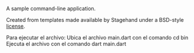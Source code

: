A sample command-line application.

Created from templates made available by Stagehand under a BSD-style
[license](https://github.com/dart-lang/stagehand/blob/master/LICENSE).

Para ejecutar el archivo:
Ubica el archivo main.dart con el comando cd bin
Ejecuta el archivo con el comando dart main.dart
